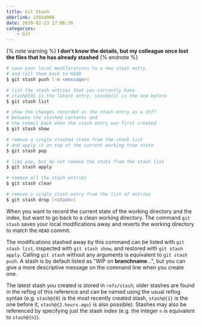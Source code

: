 ```yaml
---
title: Git Stash
abbrlink: 1955d066
date: 2020-02-23 17:06:56
categories:
    - Git
---
```


{% note warning %}
**I don't know the details, but my colleague once lost the files that he has already stashed**
{% endnote %}

```zsh
# save your local modifications to a new stash entry
# and roll them back to HEAD
$ git stash push [-m <message>]

# list the stash entries that you currently have
# stash@{0} is the latest entry, stash@{1} is the one before
$ git stash list

# show the changes recorded in the stash entry as a diff 
# between the stashed contents and 
# the commit back when the stash entry was first created
$ git stash show

# remove a single stashed state from the stash list
# and apply it on top of the current working tree state
$ git stash pop

# like pop, but do not remove the state from the stash list
$ git stash apply

# remove all the stash entries
$ git stash clear

# remove a single stash entry from the list of entries
$ git stash drop [<stash>]
```

When you want to record the current state of the working directory and the index, but want to go back to a clean working directory. The command `git stash` saves your local modifications away and reverts the working directory to match the `HEAD` commit.

The modifications stashed away by this command can be listed with `git stash list`, inspected with `git stash show`, and restored with `git stash apply`. Calling `git stash` without any arguments is equivalent to `git stash push`. A stash is by default listed as "WIP on **branchname**...", but you can give a more descriptive message on the command line when you create one.

The latest stash you created is stored in `refs/stash`; older stashes are found in the reflog of this reference and can be named using the usual reflog syntax (e.g. `stash@{0}` is the most recently created stash, `stash@{1}` is the one before it, `stash@{2.hours.ago}` is also possible). Stashes may also be referenced by specifying just the stash index (e.g. the integer `n` is equivalent to `stash@{n}`).
